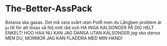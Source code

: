 # The-Better-AssPack
Botania ska gasas. Det må vara svårt utan PotR men du Långben problem är ju till för att lösas så följ mitt råd och HA INGA KALSONGER PÅ DIG HELT ENKELT! HOO HAA NU KAN JAG DANSA UTAN KALSONGER *jag ska dansa* MEN DU, MORMOR JAG KAN FLADDRA MED MIN HAND! 
